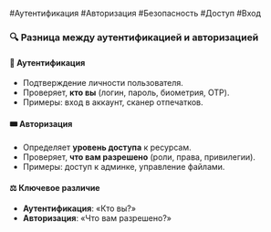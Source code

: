 
#Аутентификация #Авторизация #Безопасность #Доступ #Вход

### 🔍 **Разница между аутентификацией и авторизацией**

#### 🔐 **Аутентификация**
- Подтверждение личности пользователя.
- Проверяет, **кто вы** (логин, пароль, биометрия, OTP).
- Примеры: вход в аккаунт, сканер отпечатков.

#### 🎟 **Авторизация**
- Определяет **уровень доступа** к ресурсам.
- Проверяет, **что вам разрешено** (роли, права, привилегии).
- Примеры: доступ к админке, управление файлами.

#### ⚖ **Ключевое различие**
- **Аутентификация**: «Кто вы?»
- **Авторизация**: «Что вам разрешено?»